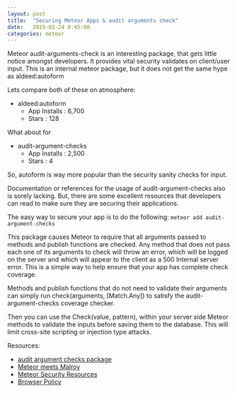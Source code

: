 ```yaml
---
layout: post
title:  "Securing Meteor Apps & audit arguments check"
date:   2015-02-24 8:45:00
categories: meteor
---
```


Meteor audit-arguments-check is an interesting package, that gets little notice amongst developers. It provides vital security validates on client/user input. This is an internal meteor package, but it does not get the same hype as aldeed:autoform

Lets compare both of these on atmosphere:

- aldeed:autoform
   - App Installs : 6,700
   - Stars : 128

What about for 

- audit-argument-checks 
   - App Installs : 2,500
   - Stars : 4

So, autoform is way more popular than the security sanity checks for input. 

Documentation or references for the usage of audit-argument-checks also is sorely lacking. But, there are some excellent resources that developers can read to make sure they are securing their applications. 

The easy way to secure your app is to do the following: `meteor add audit-argument-checks`

This package causes Meteor to require that all arguments passed to methods and publish functions are checked. Any method that does not pass each one of its arguments to check will throw an error, which will be logged on the server and which will appear to the client as a 500 Internal server error. This is a simple way to help ensure that your app has complete check coverage.

Methods and publish functions that do not need to validate their arguments can simply run check(arguments, [Match.Any]) to satisfy the audit-argument-checks coverage checker.

Then you can use the Check(value, pattern), within your server side Meteor methods to validate the inputs before saving them to the database. This will limit cross-site scripting or injection type attacks. 


Resources:
   - [audit argument checks package][check]
   - [Meteor meets Malroy][emily]
   - [Meteor Security Resources][security-resources]
   - [Browser Policy][browser-policy]



[check]: https://atmospherejs.com/meteor/audit-argument-checks
[emily]: http://www.slideshare.net/emilystark/meteor-meets-mallory
[security-resources]: http://security-resources.meteor.com
[browser-policy]: https://atmospherejs.com/meteor/browser-policy

